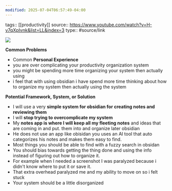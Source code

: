 ```yaml
---
modified: 2025-07-04T06:57:49-04:00
---
```

tags:: [[productivity]]
source:: https://www.youtube.com/watch?v=H-v7qXpIvnk&list=LL&index=3
type:: #source/link

![](https://www.youtube.com/watch?v=H-v7qXpIvnk)  

**Common Problems**
- Common 
**Personal Experience**
- you are over complicating your productivity organization system
- you might be spending more time organizing your system then actually using 
- i feel that with using obsidian i have spend more time thinking about how to organize my system then actually using the system 

**Potential Framework, System, or Solution**
- I will use a very **simple system for obsidian for creating notes and reviewing them**
- I will **stop trying to overcomplicate my system** 
- My **notes app is where I will keep all my fleeting notes** and ideas that are coming in and put. them into and organize later obsidian 
- He does not use an app like obisidan you uses an AI tool that auto categorizes his notes and makes them easy to find.
- Most things you should be able to find with a fuzzy search in obsidan
- You should bias towards getting the thing done and using the info instead of figuring out how to organize it.
- For example when I needed a screenshot I was paralyzed because i didn't know where to put it or save it.
- That extra overhead paralyzed me and my ability to move on so i felt stuck
- Your system should be a little disorganized 